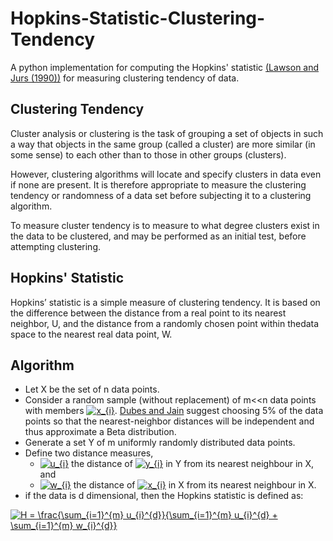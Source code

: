 

# Hopkins-Statistic-Clustering-Tendency
A python implementation for computing the Hopkins' statistic [(Lawson and Jurs (1990))](https://pubs.acs.org/doi/abs/10.1021/ci00065a010) for measuring clustering tendency of data.

## Clustering Tendency
Cluster analysis or clustering is the task of grouping a set of objects in such a way that objects in the same group (called a cluster) are more similar (in some sense) to each other than to those in other groups (clusters). 

However, clustering algorithms will locate and specify clusters in data even if none are present. It is therefore appropriate to measure the clustering tendency or randomness of a data set before subjecting it to a clustering algorithm.

To measure cluster tendency is to measure to what degree clusters exist in the data to be clustered, and may be performed as an initial test, before attempting clustering. 

## Hopkins' Statistic
Hopkins’ statistic is a simple measure of clustering tendency. It is based on the difference between the distance from a real point to its nearest neighbor, U, and the distance from a randomly chosen point within thedata space to the nearest real data point, W.  


## Algorithm 
- Let X be the set of n data points.
- Consider a random sample (without replacement) of m<<n data points with members <a href="https://www.codecogs.com/eqnedit.php?latex=x_{i}" target="_blank"><img src="https://latex.codecogs.com/gif.latex?x_{i}" title="x_{i}" /></a>. [Dubes and Jain](https://www.sciencedirect.com/science/article/pii/S1474667017633652) suggest choosing 5% of the data points so that the nearest-neighbor distances will be independent and thus approximate a Beta distribution.
- Generate a set Y of m uniformly randomly distributed data points.
- Define two distance measures,
    - <a href="https://www.codecogs.com/eqnedit.php?latex=u_{i}" target="_blank"><img src="https://latex.codecogs.com/gif.latex?u_{i}" title="u_{i}" /></a> the distance of <a href="https://www.codecogs.com/eqnedit.php?latex=y_{i}" target="_blank"><img src="https://latex.codecogs.com/gif.latex?y_{i}" title="y_{i}" /></a> in Y from its nearest neighbour in X, and
    - <a href="https://www.codecogs.com/eqnedit.php?latex=w_{i}" target="_blank"><img src="https://latex.codecogs.com/gif.latex?w_{i}" title="w_{i}" /></a> the distance of <a href="https://www.codecogs.com/eqnedit.php?latex=x_{i}" target="_blank"><img src="https://latex.codecogs.com/gif.latex?x_{i}" title="x_{i}" /></a> in X from its nearest neighbour in X.
- if the data is d dimensional, then the Hopkins statistic is defined as:

<a href="https://www.codecogs.com/eqnedit.php?latex=H&space;=&space;\frac{\sum_{i=1}^{m}&space;u_{i}^{d}}{\sum_{i=1}^{m}&space;u_{i}^{d}&space;&plus;&space;\sum_{i=1}^{m}&space;w_{i}^{d}}" target="_blank"><img src="https://latex.codecogs.com/gif.latex?H&space;=&space;\frac{\sum_{i=1}^{m}&space;u_{i}^{d}}{\sum_{i=1}^{m}&space;u_{i}^{d}&space;&plus;&space;\sum_{i=1}^{m}&space;w_{i}^{d}}" title="H = \frac{\sum_{i=1}^{m} u_{i}^{d}}{\sum_{i=1}^{m} u_{i}^{d} + \sum_{i=1}^{m} w_{i}^{d}}" /></a>
